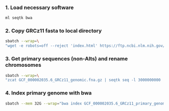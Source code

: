 
### 1. Load necessary software
```bash
ml seqtk bwa
```

### 2. Copy GRCz11 fasta to local directory
```bash
sbatch --wrap=\
"wget -e robots=off --reject 'index.html' https://ftp.ncbi.nlm.nih.gov/genomes/all/GCF/000/002/035/GCF_000002035.6_GRCz11/GCF_000002035.6_GRCz11_genomic.fna.gz"
```

### 3. Get primary sequences (non-Alts) and rename chromosomes
```bash
sbatch --wrap=\
"zcat GCF_000002035.6_GRCz11_genomic.fna.gz | seqtk seq -l 3000000000 | grep Primary -A 1 | sed 's/>/>chrUn/g' | seqtk seq -l 100 | sed 's/^.*chromosome />chr/g' | sed 's/,.*$//g' | gzip > GCF_000002035.6_GRCz11_primary_genomic.fna.gz"
```

### 4. Index primary genome with bwa
```bash
sbatch --mem 32G --wrap="bwa index GCF_000002035.6_GRCz11_primary_genomic.fna.gz"
```
